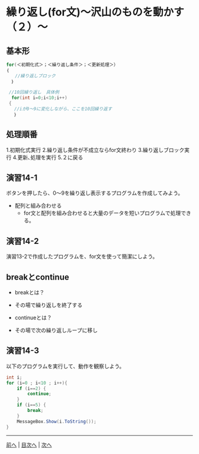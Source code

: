 # 繰り返し(for文)～沢山のものを動かす（２）～

## 基本形

```cs
for(＜初期化式＞；＜繰り返し条件＞；＜更新処理＞）
｛
　　//繰り返しブロック
  ｝
  
 //10回繰り返し　具体例
  for(int i=0;i<10;i++)
 {
   //iが0～9に変化しながら、ここを10回繰り返す
   ｝
```

## 処理順番
1.初期化式実行
2.繰り返し条件が不成立ならfor文終わり
3.繰り返しブロック実行
4.更新､処理を実行
5.２に戻る

## 演習14-1
ボタンを押したら、0～9を繰り返し表示するプログラムを作成してみよう。

- 配列と組み合わせる
  - for文と配列を組み合わせると大量のデータを短いプログラムで処理できる。

## 演習14-2
演習13-2で作成したプログラムを、for文を使って簡潔にしよう。

## breakとcontinue
- breakとは？
- その場で繰り返しを終了する

- continueとは？
- その場で次の繰り返しループに移し

## 演習14-3
以下のプログラムを実行して、動作を観察しよう。

```cs
int i;
for (i=0 ; i<10 ; i++){
    if (i==2) {
        continue;
    }
    if (i==5) {
        break;
    }
    MessageBox.Show(i.ToString());
}
```

---

[前へ](13.md) | [目次へ](README.md#%E7%9B%AE%E6%AC%A1) | [次へ](15.md)
